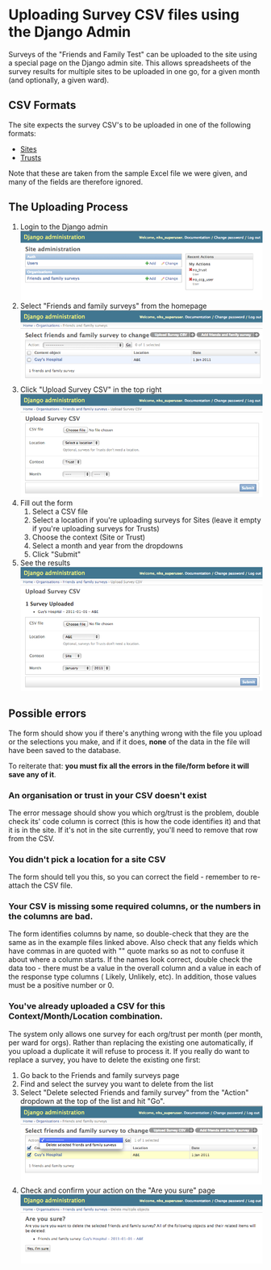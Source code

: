 Uploading Survey CSV files using the Django Admin
=================================================

Surveys of the "Friends and Family Test" can be uploaded to the site using a
special page on the Django admin site. This allows spreadsheets of the survey
results for multiple sites to be uploaded in one go, for a given month (and
optionally, a given ward).

CSV Formats
-----------
The site expects the survey CSV's to be uploaded in one of the following
formats:

- [Sites](../organisations/tests/fixtures/fft_survey_site.csv)
- [Trusts](../organisations/tests/fixtures/fft_survey_trust.csv)

Note that these are taken from the sample Excel file we were given, and many
of the fields are therefore ignored.

The Uploading Process
---------------------
1. Login to the Django admin
    ![Django admin homepage](images/surveys/homepage.png)
2. Select "Friends and family surveys" from the homepage
    ![Friends and Family homepage](images/surveys/fft_homepage.png)
3. Click "Upload Survey CSV" in the top right
    ![Friends and Family upload form](images/surveys/fft_form.png)
4. Fill out the form
    1. Select a CSV file
    2. Select a location if you're uploading surveys for Sites (leave it empty
    if you're uploading surveys for Trusts)
    3. Choose the context (Site or Trust)
    4. Select a month and year from the dropdowns
    5. Click "Submit"
5. See the results
    ![Friends and Family upload form](images/surveys/fft_form_success.png)

Possible errors
---------------
The form should show you if there's anything wrong with the file you upload or
the selections you make, and if it does, **none** of the data in the file will
have been saved to the database.

To reiterate that: **you must fix all the errors in the file/form before it will
save any of it**.

### An organisation or trust in your CSV doesn't exist
The error message should show you which org/trust is the problem, double check
its' code column is correct (this is how the code identifies it) and that it
is in the site. If it's not in the site currently, you'll need to remove that
row from the CSV.

### You didn't pick a location for a site CSV
The form should tell you this, so you can correct the field - remember to
re-attach the CSV file.

### Your CSV is missing some required columns, or the numbers in the columns are bad.
The form identifies columns by name, so double-check that they are the same as
in the example files linked above. Also check that any fields which have
commas in are quoted with "" quote marks so as not to confuse it about where a
column starts.
If the names look correct, double check the data too - there must be a value
in the overall column and a value in each of the response type columns (
Likely, Unlikely, etc). In addition, those values must be a positive number or
0.

### You've already uploaded a CSV for this Context/Month/Location combination.
The system only allows one survey for each org/trust per month (per month, per
ward for orgs). Rather than replacing the existing one automatically, if you
upload a duplicate it will refuse to process it. If you really do want to
replace a survey, you have to delete the existing one first:

1. Go back to the Friends and family surveys page
2. Find and select the survey you want to delete from the list
3. Select "Delete selected Friends and family survey" from the "Action" dropdown at the top of the list and hit "Go".
    ![Friends and Family homepage](images/surveys/fft_homepage_selected.png)
4. Check and confirm your action on the "Are you sure" page
    ![Friends and Family homepage](images/surveys/survey_delete_confirmation.png)
